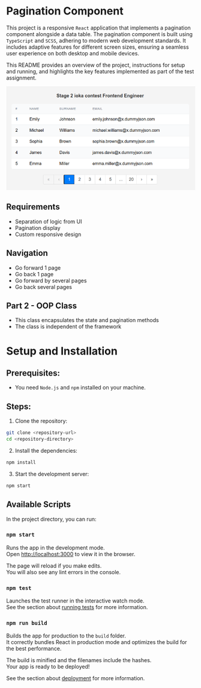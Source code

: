 # Pagination Component

This project is a responsive `React` application that implements a pagination component alongside a data table. The pagination component is built using `TypeScript` and `SCSS`, adhering to modern web development standards. It includes adaptive features for different screen sizes, ensuring a seamless user experience on both desktop and mobile devices.

This README provides an overview of the project, instructions for setup and running, and highlights the key features implemented as part of the test assignment.

![Project screenshot](./public/pagination-thumbnail.png)

## Requirements

- Separation of logic from UI
- Pagination display
- Custom responsive design

## Navigation

- Go forward 1 page
- Go back 1 page
- Go forward by several pages
- Go back several pages

## Part 2 - OOP Class

- This class encapsulates the state and pagination methods
- The class is independent of the framework

# Setup and Installation

## Prerequisites:

- You need `Node.js` and `npm` installed on your machine.

## Steps:

1. Clone the repository:
```bash
git clone <repository-url>
cd <repository-directory>
```
2. Install the dependencies:
```bash
npm install
```
3. Start the development server:
```bash
npm start
```

## Available Scripts

In the project directory, you can run:

### `npm start`

Runs the app in the development mode.\
Open [http://localhost:3000](http://localhost:3000) to view it in the browser.

The page will reload if you make edits.\
You will also see any lint errors in the console.

### `npm test`

Launches the test runner in the interactive watch mode.\
See the section about [running tests](https://facebook.github.io/create-react-app/docs/running-tests) for more information.

### `npm run build`

Builds the app for production to the `build` folder.\
It correctly bundles React in production mode and optimizes the build for the best performance.

The build is minified and the filenames include the hashes.\
Your app is ready to be deployed!

See the section about [deployment](https://facebook.github.io/create-react-app/docs/deployment) for more information.
